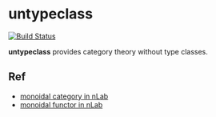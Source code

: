 # untypeclass
[![Build Status](https://travis-ci.org/Hexirp/untypeclass.svg?branch=master)](https://travis-ci.org/Hexirp/untypeclass)

**untypeclass** provides category theory without type classes.

## Ref
* [monoidal category in nLab](https://ncatlab.org/nlab/show/monoidal+category)
* [monoidal functor in nLab](https://ncatlab.org/nlab/show/monoidal+functor)
